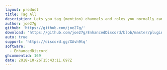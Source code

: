 ```yaml
---
layout: product
title: Tag All
description: Lets you tag (mention) channels and roles you normally can't.
author: joe27g
github: 'https://github.com/joe27g/'
download: 'https://github.com/joe27g/EnhancedDiscord/blob/master/plugins/tag_all.js'
auto: true
support: 'https://discord.gg/XAvh9tq'
software:
  - EnhancedDiscord
ghcommentid: 169
date: 2018-10-26T15:43:11.697Z
---
```


